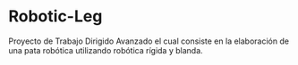 # Robotic-Leg
Proyecto de Trabajo Dirigido Avanzado el cual consiste en la elaboración de una pata robótica utilizando robótica rígida y blanda.
